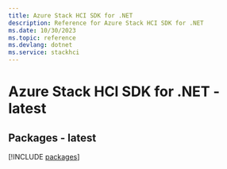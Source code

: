 ```yaml
---
title: Azure Stack HCI SDK for .NET
description: Reference for Azure Stack HCI SDK for .NET
ms.date: 10/30/2023
ms.topic: reference
ms.devlang: dotnet
ms.service: stackhci
---
```

# Azure Stack HCI SDK for .NET - latest
## Packages - latest
[!INCLUDE [packages](stack-hci-index.md)]